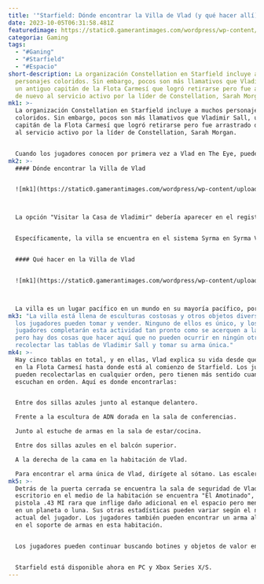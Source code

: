 ```yaml
---
title: '"Starfield: Dónde encontrar la Villa de Vlad (y qué hacer allí)"'
date: 2023-10-05T06:31:58.481Z
featuredimage: https://static0.gamerantimages.com/wordpress/wp-content/uploads/2023/10/starfield-vlads-villa.jpg?q=50&fit=contain&w=1140&h=&dpr=1.5
categoria: Gaming
tags:
  - "#Ganing"
  - "#Starfield"
  - "#Espacio"
short-description: La organización Constellation en Starfield incluye a muchos
  personajes coloridos. Sin embargo, pocos son más llamativos que Vladimir Sall,
  un antiguo capitán de la Flota Carmesí que logró retirarse pero fue arrastrado
  de nuevo al servicio activo por la líder de Constellation, Sarah Morgan.
mk1: >-
  La organización Constellation en Starfield incluye a muchos personajes
  coloridos. Sin embargo, pocos son más llamativos que Vladimir Sall, un antiguo
  capitán de la Flota Carmesí que logró retirarse pero fue arrastrado de nuevo
  al servicio activo por la líder de Constellation, Sarah Morgan.


  Cuando los jugadores conocen por primera vez a Vlad en The Eye, pueden hablar sobre su historia. En un punto de esta conversación, Vlad mencionará que tiene una villa en un planeta remoto. Rara vez la visita, por lo que les da permiso a los jugadores para que la visiten y tomen lo que deseen. Esta es solo una actividad secundaria en Starfield, pero puede ser gratificante.
mk2: >-
  #### Dónde encontrar la Villa de Vlad


  ![mk1](https://static0.gamerantimages.com/wordpress/wp-content/uploads/2023/10/starfield-vlads-villa-star-chart.jpg?q=50&fit=crop&w=1500&dpr=1.5 "mk1")



  La opción "Visitar la Casa de Vladimir" debería aparecer en el registro de actividades en la pestaña de misiones del jugador después de hablar con Vlad. El texto no explica exactamente dónde encontrar la villa, pero los jugadores pueden seleccionarla para convertirla en la misión activa y luego trazar un curso hacia su ubicación.


  Específicamente, la villa se encuentra en el sistema Syrma en Syrma VII-a, la primera luna del séptimo planeta. Syrma está mucho más allá de las fronteras tanto de la UC (Unión Celestial) como de la FC (Coalición Federal), y está cerca del borde derecho del mapa estelar. Esto significa que el sistema tiene un nivel sugerido alto, pero no hay peligros en la propia Villa de Vlad. Solo deben estar listos para huir si comienzan batallas espaciales aleatorias durante el viaje.


  #### Qué hacer en la Villa de Vlad


  ![mk1](https://static0.gamerantimages.com/wordpress/wp-content/uploads/2023/10/starfield-vlads-slates.jpg?q=50&fit=crop&w=1500&dpr=1.5 "mk1")



  La villa es un lugar pacífico en un mundo en su mayoría pacífico, por lo que los jugadores pueden dirigirse directamente allí. Un camino conduce desde la zona de aterrizaje hasta la puerta principal de la villa, a la izquierda, pero la gravedad es baja en Syrma VII-a, por lo que también pueden impulsarse.
mk3: "La villa está llena de esculturas costosas y otros objetos diversos que
  los jugadores pueden tomar y vender. Ninguno de ellos es único, y los
  jugadores completarán esta actividad tan pronto como se acerquen a la casa,
  pero hay dos cosas que hacer aquí que no pueden ocurrir en ningún otro lugar:
  recolectar las tablas de Vladimir Sall y tomar su arma única."
mk4: >-
  Hay cinco tablas en total, y en ellas, Vlad explica su vida desde que comenzó
  en la Flota Carmesí hasta donde está al comienzo de Starfield. Los jugadores
  pueden recolectarlas en cualquier orden, pero tienen más sentido cuando se
  escuchan en orden. Aquí es donde encontrarlas:


  Entre dos sillas azules junto al estanque delantero.

  Frente a la escultura de ADN dorada en la sala de conferencias.

  Junto al estuche de armas en la sala de estar/cocina.

  Entre dos sillas azules en el balcón superior.

  A la derecha de la cama en la habitación de Vlad.

  Para encontrar el arma única de Vlad, dirígete al sótano. Las escaleras hacia abajo están directamente debajo de las escaleras hacia arriba. En la parte trasera de la sala de servicios del sótano hay una puerta cerrada, pero la cerradura es solo de nivel Avanzado. Esto significa que cualquier jugador con al menos un nivel de Seguridad y un digipick puede abrirla.
mk5: >-
  Detrás de la puerta cerrada se encuentra la sala de seguridad de Vlad. En el
  escritorio en el medio de la habitación se encuentra "El Amotinado", una
  pistola .43 MI rara que inflige daño adicional en el espacio pero menos daño
  en un planeta o luna. Sus otras estadísticas pueden variar según el nivel
  actual del jugador. Los jugadores también pueden encontrar un arma aleatoria
  en el soporte de armas en esta habitación.


  Los jugadores pueden continuar buscando botines y objetos de valor en la villa de Vlad, pero la historia de Vlad y su arma única son las únicas razones reales para visitar este lugar.


  Starfield está disponible ahora en PC y Xbox Series X/S.
---
```

